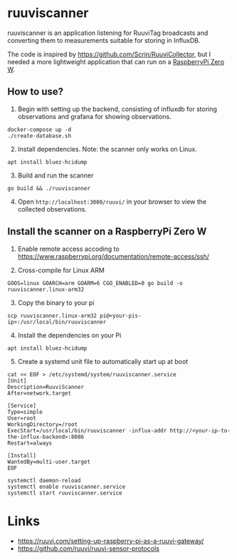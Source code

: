 # ruuviscanner

ruuviscanner is an application listening for RuuviTag broadcasts and converting them to measurements suitable for storing in InfluxDB.

The code is inspired by https://github.com/Scrin/RuuviCollector, but I needed a more lightweight application that can run on
a [RaspberryPi Zero W](https://www.raspberrypi.org/products/raspberry-pi-zero-w/).

## How to use?

1. Begin with setting up the backend, consisting of influxdb for storing observations and grafana for showing observations.

```
docker-compose up -d
./create-database.sh
```

2. Install dependencies. Note: the scanner only works on Linux.

```
apt install bluez-hcidump
```

3. Build and run the scanner

```
go build && ./ruuviscanner
```

4. Open `http://localhost:3000/ruuvi/` in your browser to view the collected observations.

## Install the scanner on a RaspberryPi Zero W

1. Enable remote access accoding to https://www.raspberrypi.org/documentation/remote-access/ssh/

2. Cross-compile for Linux ARM

```
GOOS=linux GOARCH=arm GOARM=6 CGO_ENABLED=0 go build -o ruuviscanner.linux-arm32
```

3. Copy the binary to your pi

```
scp ruuviscanner.linux-arm32 pi@<your-pis-ip>:/usr/local/bin/ruuviscanner
```

4. Install the dependencies on your Pi

```
apt install bluez-hcidump
```

5. Create a systemd unit file to automatically start up at boot

```
cat << EOF > /etc/systemd/system/ruuviscanner.service
[Unit]
Description=RuuviScanner
After=network.target

[Service]
Type=simple
User=root
WorkingDirectory=/root
ExecStart=/usr/local/bin/ruuviscanner -influx-addr http://<your-ip-to-the-influx-backend>:8086
Restart=always

[Install]
WantedBy=multi-user.target
EOF

systemctl daemon-reload
systemctl enable ruuviscanner.service
systemctl start ruuviscanner.service
```

# Links

- https://ruuvi.com/setting-up-raspberry-pi-as-a-ruuvi-gateway/
- https://github.com/ruuvi/ruuvi-sensor-protocols

